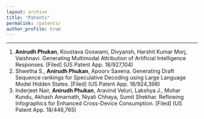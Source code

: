 ```yaml
---
layout: archive
title: "Patents"
permalink: /patents/
author_profile: true
---
```


---

1. **Anirudh Phukan**, Koustava Goswami, Divyansh, Harshit Kumar Morj, Vaishnavi. Generating Multimodal Attribution of Artificial Intelligence Responses. [Filed] (US Patent App. 18/927,104)
2. Shwetha S., **Anirudh Phukan**, Apoorv Saxena. Generating Draft Sequence rankings for Speculative Decoding using Large Language Model Hidden States. [Filed] (US Patent App. 18/924,398)
3. Inderjeet Nair, **Anirudh Phukan**, Aravind Veluri, Lakshya J., Mohar Kundu, Akhash Amarnath, Niyati Chhaya, Sumit Shekhar. Reflowing Infographics for Enhanced Cross-Device Consumption. [Filed] (US Patent App. 18/446,765)
